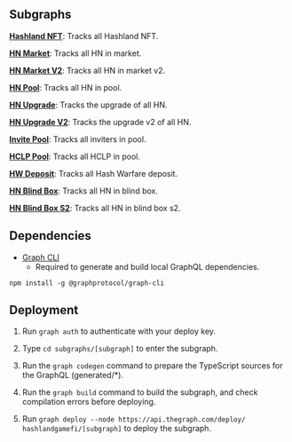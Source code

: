 ## Subgraphs

**[Hashland NFT](https://thegraph.com/explorer/subgraph/hashlandgamefi/hashland-nft)**: Tracks all Hashland NFT.

**[HN Market](https://thegraph.com/explorer/subgraph/hashlandgamefi/hn-market)**: Tracks all HN in market.

**[HN Market V2](https://thegraph.com/explorer/subgraph/hashlandgamefi/hn-market-v2)**: Tracks all HN in market v2.

**[HN Pool](https://thegraph.com/explorer/subgraph/hashlandgamefi/hn-pool)**: Tracks all HN in pool.

**[HN Upgrade](https://thegraph.com/explorer/subgraph/hashlandgamefi/hn-upgrade)**: Tracks the upgrade of all HN.

**[HN Upgrade V2](https://thegraph.com/explorer/subgraph/hashlandgamefi/hn-upgrade-v2)**: Tracks the upgrade v2 of all HN.

**[Invite Pool](https://thegraph.com/explorer/subgraph/hashlandgamefi/invite-pool)**: Tracks all inviters in pool.

**[HCLP Pool](https://thegraph.com/explorer/subgraph/hashlandgamefi/hclp-pool)**: Tracks all HCLP in pool.

**[HW Deposit](https://thegraph.com/explorer/subgraph/hashlandgamefi/hw-deposit)**: Tracks all Hash Warfare deposit.

**[HN Blind Box](https://thegraph.com/explorer/subgraph/hashlandgamefi/hn-blind-box)**: Tracks all HN in blind box.

**[HN Blind Box S2](https://thegraph.com/explorer/subgraph/hashlandgamefi/hn-blind-box-s2)**: Tracks all HN in blind box s2.

## Dependencies

- [Graph CLI](https://github.com/graphprotocol/graph-cli)
    - Required to generate and build local GraphQL dependencies.

```shell
npm install -g @graphprotocol/graph-cli
```

## Deployment

1. Run `graph auth` to authenticate with your deploy key.

2. Type `cd subgraphs/[subgraph]` to enter the subgraph.

3. Run the `graph codegen` command to prepare the TypeScript sources for the GraphQL (generated/*).

4. Run the `graph build` command to build the subgraph, and check compilation errors before deploying.

5. Run `graph deploy --node https://api.thegraph.com/deploy/ hashlandgamefi/[subgraph]` to deploy the subgraph.